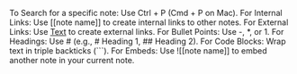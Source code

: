 To Search for a specific note: Use Ctrl + P (Cmd + P on Mac).
For Internal Links: Use [[note name]] to create internal links to other notes.
For External Links: Use [Text](URL) to create external links.
For Bullet Points: Use -, *, or 1.
For Headings: Use # (e.g., # Heading 1, ## Heading 2).
For Code Blocks: Wrap text in triple backticks (```).
For Embeds: Use ![[note name]] to embed another note in your current note.


